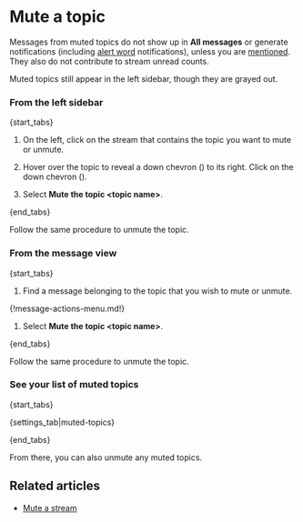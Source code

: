 # Mute a topic

Messages from muted topics do not show up in **All messages** or generate
notifications (including [alert word](/help/add-an-alert-word)
notifications), unless you are
[mentioned](/help/mention-a-user-or-group). They also do not contribute to
stream unread counts.

Muted topics still appear in the left sidebar, though they are grayed out.

### From the left sidebar

{start_tabs}

1. On the left, click on the stream that contains the topic you want to mute or unmute.

2. Hover over the topic to reveal a down chevron
   (<i class="fa fa-chevron-down"></i>) to its right.
   Click on the down chevron (<i class="fa fa-chevron-down"></i>).

4. Select **Mute the topic <topic name\>**.

{end_tabs}

Follow the same procedure to unmute the topic.

### From the message view

{start_tabs}

1. Find a message belonging to the topic that you wish to mute or unmute.

{!message-actions-menu.md!}

1. Select **Mute the topic <topic name\>**.

{end_tabs}

Follow the same procedure to unmute the topic.

### See your list of muted topics

{start_tabs}

{settings_tab|muted-topics}

{end_tabs}

From there, you can also unmute any muted topics.

## Related articles

* [Mute a stream](/help/mute-a-stream)

